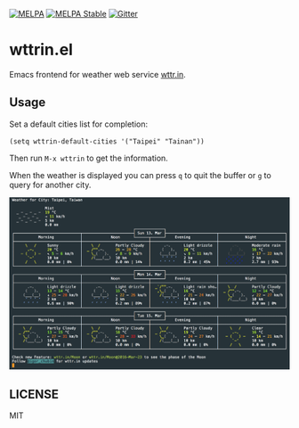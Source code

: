 [![MELPA][melpa-badge]][melpa-package]
[![MELPA Stable][melpa-stable-badge]][melpa-stable-package]
[![Gitter][gitter-badge]][gitter-chatroom]

# wttrin.el

Emacs frontend for weather web service [wttr.in].

## Usage

Set a default cities list for completion:

```elisp
(setq wttrin-default-cities '("Taipei" "Tainan"))
```

Then run `M-x wttrin` to get the information.

When the weather is displayed you can press `q` to quit the buffer or `g` to query for another city.

![screenshot]

## LICENSE

MIT

[wttr.in]: http://wttr.in/
[screenshot]: wttrin.png
[melpa-badge]: http://melpa.org/packages/wttrin-badge.svg
[melpa-package]: http://melpa.org/#/wttrin
[melpa-stable-badge]: http://stable.melpa.org/packages/wttrin-badge.svg
[melpa-stable-package]: http://stable.melpa.org/#/wttrin
[gitter-badge]: https://badges.gitter.im/bcbcarl/emacs-wttrin.svg
[gitter-chatroom]: https://gitter.im/bcbcarl/emacs-wttrin?utm_source=badge&utm_medium=badge&utm_campaign=pr-badge

